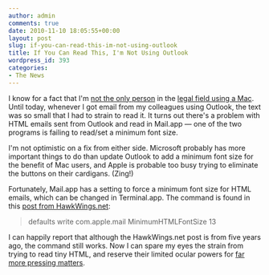```yaml
---
author: admin
comments: true
date: 2010-11-10 18:05:55+00:00
layout: post
slug: if-you-can-read-this-im-not-using-outlook
title: If You Can Read This, I'm Not Using Outlook
wordpress_id: 393
categories:
- The News
---
```


I know for a fact that I'm [not the only person](http://www.esquiremac.com/) in the [legal field using a Mac](http://www.themaclawyer.com/). Until today, whenever I got email from my colleagues using Outlook, the text was so small that I had to strain to read it. It turns out there's a problem with HTML emails sent from Outlook and read in Mail.app — one of the two programs is failing to read/set a minimum font size.

I'm not optimistic on a fix from either side. Microsoft probably has more important things to do than update Outlook to add a minimum font size for the benefit of Mac users, and Apple is probable too busy trying to eliminate the buttons on their cardigans. (Zing!)

Fortunately, Mail.app has a setting to force a minimum font size for HTML emails, which can be changed in Terminal.app. The command is found in this [post from HawkWings.net](http://www.hawkwings.net/2005/10/27/setting-a-minimum-html-font-size/):

> defaults write com.apple.mail MinimumHTMLFontSize 13

I can happily report that although the HawkWings.net post is from five years ago, the command still works. Now I can spare my eyes the strain from trying to read tiny HTML, and reserve their limited ocular powers for [far more pressing matters](http://en.wikipedia.org/wiki/Dragon_Quest_IX:_Sentinels_of_the_Starry_Skies).
